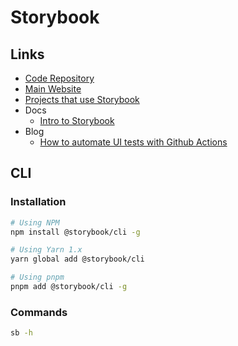 # Storybook

<!--
Exemples

https://github.com/onfido/castor
https://github.com/getflip/swirl
https://github.com/Vizzuality/front-end-scaffold
https://github.com/prisma/lens
https://github.com/creativecommons/vocabulary
https://github.com/wfp/designsystem
-->

## Links

- [Code Repository](https://github.com/storybookjs/storybook)
- [Main Website](https://storybook.js.org)
- [Projects that use Storybook](https://storybook.js.org/showcase/projects)
- Docs
  - [Intro to Storybook](https://storybook.js.org/tutorials/intro-to-storybook/)
- Blog
  - [How to automate UI tests with Github Actions](https://storybook.js.org/blog/how-to-automate-ui-tests-with-github-actions/)

## CLI

### Installation

```sh
# Using NPM
npm install @storybook/cli -g

# Using Yarn 1.x
yarn global add @storybook/cli

# Using pnpm
pnpm add @storybook/cli -g
```

<!--
npx -p @storybook/cli sb
-->

### Commands

```sh
sb -h
```
